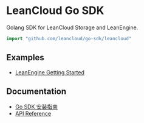 # LeanCloud Go SDK
Golang SDK for LeanCloud Storage and LeanEngine.

```go
import "github.com/leancloud/go-sdk/leancloud"
```

## Examples

- [LeanEngine Getting Started](https://github.com/leancloud/golang-getting-started)

## Documentation

- [Go SDK 安装指南](https://leancloud.cn/docs/sdk_setup-go.html)
- [API Reference](https://pkg.go.dev/github.com/leancloud/go-sdk/leancloud)
